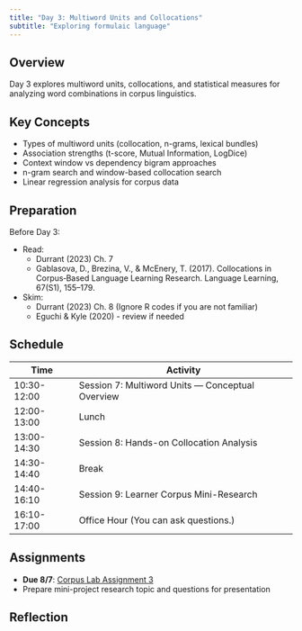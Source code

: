 ```yaml
---
title: "Day 3: Multiword Units and Collocations"
subtitle: "Exploring formulaic language"
---
```


## Overview

Day 3 explores multiword units, collocations, and statistical measures for analyzing word combinations in corpus linguistics.

## Key Concepts

- Types of multiword units (collocation, n-grams, lexical bundles)
- Association strengths (t-score, Mutual Information, LogDice)
- Context window vs dependency bigram approaches
- n-gram search and window-based collocation search
- Linear regression analysis for corpus data

## Preparation

Before Day 3:

- Read:
    - Durrant (2023) Ch. 7
    - Gablasova, D., Brezina, V., & McEnery, T. (2017). Collocations in Corpus‐Based Language Learning Research. Language Learning, 67(S1), 155–179.
- Skim:
    - Durrant (2023) Ch. 8 (Ignore R codes if you are not familiar)
    - Eguchi & Kyle (2020) - review if needed

## Schedule

| Time | Activity |
|------|----------|
| 10:30-12:00 | Session 7: Multiword Units — Conceptual Overview |
| 12:00-13:00 | Lunch |
| 13:00-14:30 | Session 8: Hands-on Collocation Analysis |
| 14:30-14:40 | Break |
| 14:40-16:10 | Session 9: Learner Corpus Mini-Research |
| 16:10-17:00 | Office Hour (You can ask questions.) |

## Assignments

- **Due 8/7**: [Corpus Lab Assignment 3](../../assignments/hands-on-3/)
- Prepare mini-project research topic and questions for presentation


## Reflection


<!-- 
<iframe src="session1-intro/slides/slides.html" width="100%" height="600px" frameborder="0"></iframe>

[View slides in fullscreen](session1-intro/slides/slides.html){target="_blank"} -->